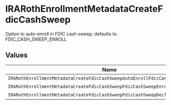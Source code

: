 # IRARothEnrollmentMetadataCreateFdicCashSweep

Option to auto-enroll in FDIC cash sweep; defaults to FDIC_CASH_SWEEP_ENROLL


## Values

| Name                                                                             | Value                                                                            |
| -------------------------------------------------------------------------------- | -------------------------------------------------------------------------------- |
| `IRARothEnrollmentMetadataCreateFdicCashSweepAutoEnrollFdicCashSweepUnspecified` | AUTO_ENROLL_FDIC_CASH_SWEEP_UNSPECIFIED                                          |
| `IRARothEnrollmentMetadataCreateFdicCashSweepFdicCashSweepEnroll`                | FDIC_CASH_SWEEP_ENROLL                                                           |
| `IRARothEnrollmentMetadataCreateFdicCashSweepFdicCashSweepDecline`               | FDIC_CASH_SWEEP_DECLINE                                                          |